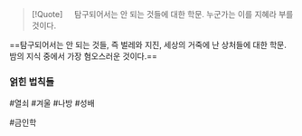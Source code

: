 
> [!Quote] ㅤ
> 탐구되어서는 안 되는 것들에 대한 학문. 누군가는 이를 지혜라 부를 것이다.

==탐구되어서는 안 되는 것들, 즉 벌레와 지진, 세상의 거죽에 난 상처들에 대한 학문. 밤의 지식 중에서 가장 혐오스러운 것이다.==


### 얽힌 법칙들

#열쇠 #겨울 #나방 #성배 


#금인학 